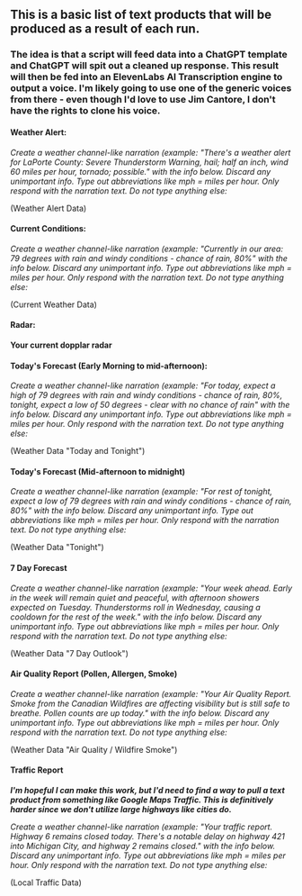 ## This is a basic list of text products that will be produced as a result of each run.

### The idea is that a script will feed data into a ChatGPT template and ChatGPT will spit out a cleaned up response. This result will then be fed into an ElevenLabs AI Transcription engine to output a voice. I'm likely going to use one of the generic voices from there - even though I'd love to use Jim Cantore, I don't have the rights to clone his voice.

#### Weather Alert:

*Create a weather channel-like narration (example: "There's a weather alert for LaPorte County: Severe Thunderstorm Warning, hail; half an inch, wind 60 miles per hour, tornado; possible." with the info below. Discard any unimportant info. Type out abbreviations like mph = miles per hour. Only respond with the narration text. Do not type anything else:*

(Weather Alert Data)

#### Current Conditions:

*Create a weather channel-like narration (example: "Currently in our area: 79 degrees with rain and windy conditions - chance of rain, 80%" with the info below. Discard any unimportant info. Type out abbreviations like mph = miles per hour. Only respond with the narration text. Do not type anything else:*

(Current Weather Data)

#### Radar:

**Your current dopplar radar**

#### Today's Forecast (Early Morning to mid-afternoon):

*Create a weather channel-like narration (example: "For today, expect a high of 79 degrees with rain and windy conditions - chance of rain, 80%, tonight, expect a low of 50 degrees - clear with no chance of rain" with the info below. Discard any unimportant info. Type out abbreviations like mph = miles per hour. Only respond with the narration text. Do not type anything else:*

(Weather Data "Today and Tonight")

#### Today's Forecast (Mid-afternoon to midnight)

*Create a weather channel-like narration (example: "For rest of tonight, expect a low of 79 degrees with rain and windy conditions - chance of rain, 80%" with the info below. Discard any unimportant info. Type out abbreviations like mph = miles per hour. Only respond with the narration text. Do not type anything else:*

(Weather Data "Tonight")

#### 7 Day Forecast

*Create a weather channel-like narration (example: "Your week ahead. Early in the week will remain quiet and peaceful, with afternoon showers expected on Tuesday. Thunderstorms roll in Wednesday, causing a cooldown for the rest of the week." with the info below. Discard any unimportant info. Type out abbreviations like mph = miles per hour. Only respond with the narration text. Do not type anything else:*

(Weather Data "7 Day Outlook")

#### Air Quality Report (Pollen, Allergen, Smoke)

*Create a weather channel-like narration (example: "Your Air Quality Report. Smoke from the Canadian Wildfires are affecting visibility but is still safe to breathe. Pollen counts are up today." with the info below. Discard any unimportant info. Type out abbreviations like mph = miles per hour. Only respond with the narration text. Do not type anything else:*

(Weather Data "Air Quality / Wildfire Smoke")

#### Traffic Report

***I'm hopeful I can make this work, but I'd need to find a way to pull a text product from something like Google Maps Traffic. This is definitively harder since we don't utilize large highways like cities do.***

*Create a weather channel-like narration (example: "Your traffic report. Highway 6 remains closed today. There's a notable delay on highway 421 into Michigan City, and highway 2 remains closed." with the info below. Discard any unimportant info. Type out abbreviations like mph = miles per hour. Only respond with the narration text. Do not type anything else:*

(Local Traffic Data)
